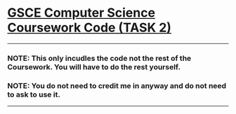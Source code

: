 # <ins> GSCE Computer Science Coursework Code (TASK 2) </ins>

---

### NOTE: This only incudles the code not the rest of the Coursework. You will have to do the rest yourself.

### NOTE: You do not need to credit me in anyway and do not need to ask to use it.

---
